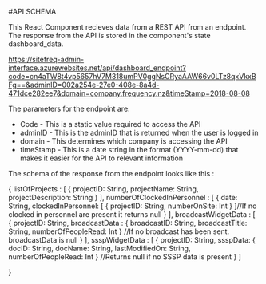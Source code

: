 #API SCHEMA

This React Component recieves data from a REST API from an endpoint. The response from the API is stored in the component's state dashboard_data.

https://sitefreq-admin-interface.azurewebsites.net/api/dashboard_endpoint?code=cn4aTW8t4vp5657hV7M318umPV0ggNsCRyaAAW66v0LTz8qxVkxBFg==&adminID=002a254e-27e0-408e-8a4d-471dce282ee7&domain=company.frequency.nz&timeStamp=2018-08-08

The parameters for the endpoint are: 

* Code - This is a static value required to access the API
* adminID - This is the adminID that is returned when the user is logged in
* domain - This determines which company is accessing the API
* timeStamp - This is a date string in the format (YYYY-mm-dd) that makes it easier for the API to  relevant information

The schema of the response from the endpoint looks like this :

{
    listOfProjects : [
        {
            projectID: String,
            projectName: String,
            projectDescription: String
        }
    ],
    numberOfClockedInPersonnel : [
        {
            date: String,
            clockedInPersonnel: [
                {
                    projectID: String,
                    numberOnSite: Int
                }
            ]//If no clocked in personnel are present it returns null
        }
    ],
    broadcastWidgetData : [
        {
            projectID: String,
            broadcastData : {
                    broadcastID: String,
                    broadcastTitle: String,
                    numberOfPeopleRead: Int
            } //If no broadcast has been sent. broadcastData is null
        }
    ],
    ssspWidgetData : [
        {
            projectID: String,
            ssspData: {
                docID: String,
                docName: String,
                lastModifiedOn: String,
                numberOfPeopleRead: Int
            } //Returns null if no SSSP data is present
        }
    ]






}

